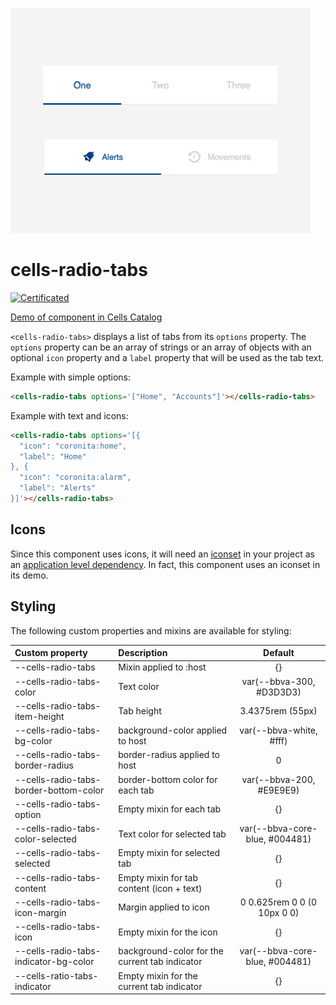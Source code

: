 ![Component Screenshot](cells-radio-tabs.png)

# cells-radio-tabs

[![Certificated](https://img.shields.io/badge/certificated-yes-brightgreen.svg)](http://bbva-files.s3.amazonaws.com/cells/bbva-catalog/index.html)

[Demo of component in Cells Catalog](http://bbva-files.s3.amazonaws.com/cells/bbva-catalog/index.html#/elements/cells-radio-tabs)

`<cells-radio-tabs>` displays a list of tabs from its `options` property.
The `options` property can be an array of strings or an array of objects with an optional `icon` property and a `label` property that will be used as the tab text.

Example with simple options:

```html
<cells-radio-tabs options='["Home", "Accounts"]'></cells-radio-tabs>
```

Example with text and icons:

```html
<cells-radio-tabs options='[{
  "icon": "coronita:home",
  "label": "Home"
}, {
  "icon": "coronita:alarm",
  "label": "Alerts"
}]'></cells-radio-tabs>
```

## Icons

Since this component uses icons, it will need an [iconset](https://bbva.cellsjs.com/guides/best-practices/cells-icons.html) in your project as an [application level dependency](https://bbva.cellsjs.com/guides/advanced-guides/application-level-dependencies.html). In fact, this component uses an iconset in its demo.

## Styling

The following custom properties and mixins are available for styling:

| Custom property | Description     | Default        |
|:----------------|:----------------|:--------------:|
| --cells-radio-tabs  | Mixin applied to :host     | {}  |
| --cells-radio-tabs-color | Text color | var(--bbva-300, #D3D3D3) |
| --cells-radio-tabs-item-height | Tab height | 3.4375rem (55px) |
| --cells-radio-tabs-bg-color | background-color applied to host | var(--bbva-white, #fff) |
| --cells-radio-tabs-border-radius | border-radius applied to host | 0 |
| --cells-radio-tabs-border-bottom-color | border-bottom color for each tab | var(--bbva-200, #E9E9E9) |
| --cells-radio-tabs-option | Empty mixin for each tab | {} |
| --cells-radio-tabs-color-selected | Text color for selected tab | var(--bbva-core-blue, #004481) |
| --cells-radio-tabs-selected | Empty mixin for selected tab | {} |
| --cells-radio-tabs-content | Empty mixin for tab content (icon + text) | {} |
| --cells-radio-tabs-icon-margin | Margin applied to icon | 0 0.625rem 0 0 (0 10px 0 0) |
| --cells-radio-tabs-icon | Empty mixin for the icon | {} |
| --cells-radio-tabs-indicator-bg-color | background-color for the current tab indicator | var(--bbva-core-blue, #004481) |
| --cells-ratio-tabs-indicator | Empty mixin for the current tab indicator | {} |

